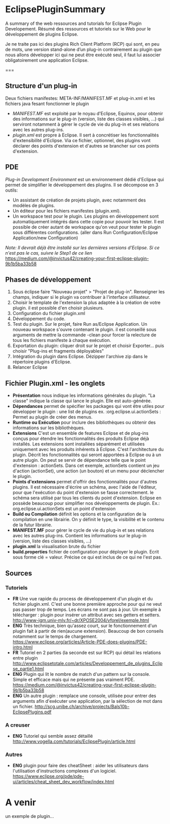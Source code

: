 # EclipsePluginSummary
A summary of the web ressources and tutorials for Eclipse Plugin Developement. 
Résumé des ressources et tutoriels sur le Web pour le développement de plugins Eclipse.

Je ne traite pas ici des plugins Rich Client Platform (RCP) qui sont, en peu de mots, une version stand-alone d’un plug-in contrairement au plugin que nous allons développer ici qui ne peut être exécuté seul, il faut lui associer obligatoirement une application Eclipse.

===

## Structure d'un plug-in
Deux fichiers manifestes: META-INF/MANIFEST.MF et plug-in.xml et les fichiers java fesant fonctionner le plugin

+ _MANIFEST.MF_ est exploité par le noyau d'Eclipse, Equinox, pour obtenir des informations sur le plug-in (version, liste des classes visibles, ...) qui serviront notamment à gérer le cycle de vie du plug-in et ses relations avec les autres plug-ins.
+ _plugin.xml_ est propre à Eclipse. Il sert à concrétiser les fonctionnalités d'extensibilité d'Eclipse. Via ce fichier, optionnel, des plugins vont déclarer des points d'extension et d'autres se brancher sur ces points d'extension.



## PDE
*Plug-in Development Environment* est un environnement dédié d'Eclipse qui permet de simplifier le développement des plugins. Il se décompose en 3 outils:

+ Un assistant de création de projets plugin, avec notamment des modèles de plugins.
+ Un éditeur pour les fichiers manifestes (plugin.xml).
+ Un workspace test pour le plugin. Les plugins en développement sont automatiquement intégrés dans cette copie pour pouvoir les tester. Il est possible de créer autant de workspace qu'on veut pour tester le plugin sous différentes configurations. (aller dans Run Configuration/Eclipse Application/new Configuration)

*Note: Il devrait déjà être installé sur les dernières versions d'Eclipse. Si ce n'est pas le cas, suivre le Step1 de ce lien* https://medium.com/@invictus42/creating-your-first-eclipse-plugin-9b1b5ba33b58 

## Phases de développement
1. Sous éclipse faire "Nouveau projet" > "Projet de plug-in". Renseigner les champs, indiquer si le plugin va contribuer à l'interface utilisateur.
2. Choisir le template de l'extension la plus adaptée à la création de votre plugin. il est possible d'en choisir plusieurs. 
3. Configuration du fichier plugin.xml
4. Développement du code.
5. Test du plugin. Sur le projet, faire Run as/Eclipse  Application. Un nouveau workspace s'ouvre contenant le plugin. 
il est conseillé sous arguments de mettre la commande -clean pour forcer la relecture de tous les fichiers manifeste à chaque exécution.
6. Exportation du plugin: cliquer droit sur le projet et choisir Exporter... puis choisir "Plug-ins et fragments déployables"
7. Intégration du plugin dans Eclipse. Dézipper l'archive zip dans le répertoire plugins d'Eclipse.
8. Relancer Eclipse


## Fichier Plugin.xml - les onglets
+	**Présentation** 
 	nous indique les informations générales du plugin. "La classe" indique la classe qui lance le plugin. Elle est auto-générée.
+	**Dépendances** 
  	permet de spécifier les packages qui vont être utiles pour développer le plugin : une list de plugins
  	ex. :org.eclipse.ui.actionSets : Permet au plugin de créer des menus.
+	**Runtime ou Exécution** 
	pour inclure des bibliothèques ou obtenir des informations sur les bibliothèques.
+	**Extensions** 
	C'est un ensemble de features Eclipse et de plug-ins conçus pour étendre les fonctionnalités des produits Eclipse déjà installés. Les extensions sont installées séparément et utilisées uniquement avec les produits inhérents à Eclipse. C'est l'architecture du plugin. Décrit les fonctionnalités qui seront apportées à Eclipse ou à un autre plugin. On peut se servir de dépendance telle que le point d'extension : actionSets. Dans cet exemple, actionSets contient un jeu d'action (actionSet), une action (un bouton) et un menu pour déclencher le plugin.
+	**Points d'extensions** 
	 permet d'offrir des fonctionnalités pour d'autres plugins. Il est nécessaire d'écrire un schéma, avec l'aide de l'éditeur, pour que l'exécution du point d'extension se fasse correctement. le schéma sera utilisé par tous les clients du point d'extension.
	 Eclipse en possède beaucoup pour simplifier nos développements de plugin. Ex.: org.eclipse.ui.actionSets est un point d'extension
+	**Build ou Compilation** 
 	définit les options et la configuration de la compilation en une librairie. On y définit le type, la visibilité et le contenu de la futur librairie.
+	**MANIFEST.MF** 
	pour gérer le cycle de vie du plug-in et ses relations avec les autres plug-ins. Contient les informations sur le plug-in (version, liste des classes visibles, ...)
+	**plugin.xml** 
	la visualisation brute du fichier
+	**build.properties** 
	fichier de configuration pour déployer le plugin. Ecrit sous forme clé = valeur. Précise ce qui est inclus de ce qui ne l'est pas.



## Sources
### Tutoriels 
+ **FR** Une vue rapide du process de développement d'un plugin et du fichier plugin.xml. C'est une bonne première approche pour qui ne veut pas passer trop de temps. 
Les écrans ne sont pas à jour. Un exemple à télécharger : plugin pour insérer un attribut avec ses getters et setters. 
http://www-igm.univ-mlv.fr/~dr/XPOSE2004/vforel/exemple.html
+ **ENG** Très technique, bien qu'assez court, sur le fonctionnement d'un plugin fait à partir de rien(aucune extension). Beaucoup de bon conseils notamment sur le temps de chargement. 
https://www.eclipse.org/articles/Article-PDE-does-plugins/PDE-intro.html
+ **FR** Tutoriel en 2 parties (la seconde est sur RCP) qui détail les relations entre plugin 
http://www.eclipsetotale.com/articles/Developpement_de_plugins_Eclipse_partie1.html 
+ **ENG** Plugin qui lit le nombre de match d'un pattern sur la console. Simple et efficace mais qui ne présente pas vraiment PDE. 
https://medium.com/@invictus42/creating-your-first-eclipse-plugin-9b1b5ba33b58
+ **ENG**  Un autre plugin : remplace une console, utilisée pour entrer des arguments afin d'exécuter une application, par la sélection de mot dans un fichier. 
http://scg.unibe.ch/archive/projects/Bals10b-EclipsePlugins.pdf

### A creuser
+ **ENG** Tutoriel qui semble assez détaillé
http://www.vogella.com/tutorials/EclipsePlugin/article.html


### Autres
+ **ENG** plugin pour faire des cheatSheet : aider les utilisateurs dans l'utilisation d'instructions complexes d'un logiciel.
https://www.eclipse.org/pde/pde-ui/articles/cheat_sheet_dev_workflow/index.html

# A venir
un exemple de plugin...
